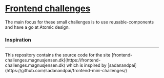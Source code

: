 # [Frontend challenges](https://frontend-challenges.magnusjensen.dk)

The main focus for these small challenges is to use reusable-components and have a go at Atomic design.

### Inspiration

<hr>
This repository contains the source code for the site [frontend-challenges.magnusjensen.dk](https://frontend-challenges.magnusjensen.dk) which is inspired by [sadanandpai](https://github.com/sadanandpai/frontend-mini-challenges/)
